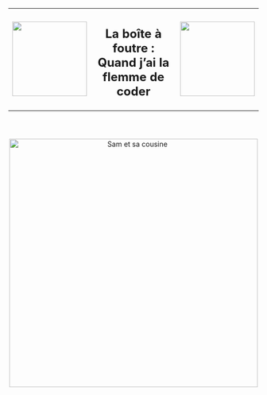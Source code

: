 <div align="center">
  <table>
    <tr>
        <td>
         <img src="https://i.pinimg.com/originals/bc/74/df/bc74df762fc1590d1d92df7c60cb093c.gif" width="150" height="150S" />
        </td>
      <td style="text-align: center;">
        <h2>La boîte à foutre : <br>Quand j’ai la flemme de coder</h2>
    </td>
      <td>
        <img src="https://i.pinimg.com/originals/fd/33/12/fd3312dfb08887fa27c1c2ce6709291a.gif" width="150" height="150" />
      </td>
    </tr>
  </table>
</div>

<h1>
</h1>

<br>

<div align="center">
  <img src="https://i.pinimg.com/736x/7c/9e/3a/7c9e3a63c855081eb56af18c576d1973.jpg" alt="Sam et sa cousine" style="width:500px; height:500px;"
</div>